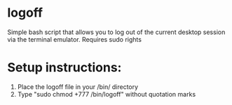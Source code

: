 # logoff
Simple bash script that allows you to log out of the current desktop session via the terminal emulator. Requires sudo rights

# Setup instructions:
1. Place the logoff file in your /bin/ directory
2. Type "sudo chmod +777 /bin/logoff" without quotation marks
